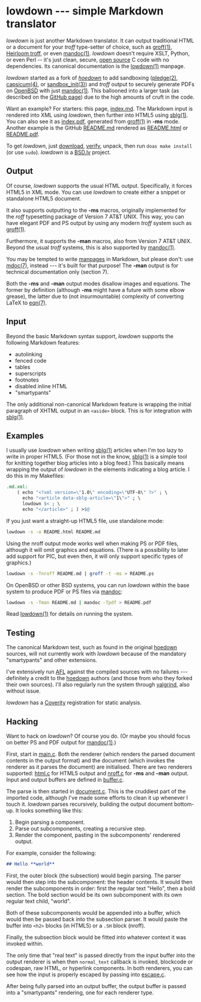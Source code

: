 # lowdown --- simple Markdown translator

*lowdown* is just another Markdown translator.  It can output
traditional HTML or a document for your *troff* type-setter of choice,
such as [groff(1)](https://www.gnu.org/s/groff/), [Heirloom
troff](http://heirloom.sourceforge.net/doctools.html), or even
[mandoc(1)](http://man.openbsd.org/mandoc).  *lowdown* doesn't require
XSLT, Python, or even Perl -- it's just clean, secure, [open
source](http://opensource.org/licenses/ISC) C code with no dependencies.
Its canonical documentation is the [lowdown(1)](lowdown.1.html) manpage.

*lowdown* started as a fork of
*[hoedown](https://github.com/hoedown/hoedown)* to add sandboxing
([pledge(2)](http://man.openbsd.org/pledge),
[capsicum(4)](https://www.freebsd.org/cgi/man.cgi?query=capsicum&sektion=4),
or
[sandbox\_init(3)](https://developer.apple.com/legacy/library/documentation/Darwin/Reference/ManPages/man3/sandbox_init.3.html))
and *troff* output to securely generate PDFs on
[OpenBSD](http://www.openbsd.org) with just
[mandoc(1)](http://man.openbsd.org/mandoc).  This ballooned into a
larger task (as described on the [GitHub
page](https://github.com/kristapsdz/lowdown)) due to the high amounts of
cruft in the code.

Want an example?  For starters: this page, [index.md](index.md).  The
Markdown input is rendered into XML using *lowdown*, then further into
HTML5 using [sblg(1)](https://kristaps.bsd.lv/sblg).  You can also see
it as [index.pdf](index.pdf), generated from
[groff(1)](https://www.gnu.org/s/groff/) in **-ms** mode.  Another
example is the GitHub [README.md](README.md) rendered as
[README.html](README.html) or [README.pdf](README.pdf).

To get *lowdown*, just [download](snapshots/lowdown.tar.gz),
[verify](snapshots/lowdown.tar.gz.sha512), unpack, then run `doas make
install` (or use `sudo`).  *lowdown* is a [BSD.lv](https://bsd.lv)
project.

## Output

Of course, *lowdown* supports the usual HTML output. Specifically, it
forces HTML5 in XML mode.  You can use *lowdown* to create either a
snippet or standalone HTML5 document.

It also supports outputting to the **-ms** macros, originally
implemented for the *roff* typesetting package of Version 7 AT&T UNIX.
This way, you can have elegant PDF and PS output by using any modern
*troff* system such as [groff(1)](https://www.gnu.org/s/groff).

Furthermore, it supports the **-man** macros, also from Version 7
AT&T UNIX.  Beyond the usual *troff* systems, this is also supported by
[mandoc(1)](http://mdocml.bsd.lv).

You may be tempted to write [manpages](http://man.openbsd.org) in
Markdown, but please don't: use [mdoc(7)](http://man.openbsd.org/mdoc),
instead --- it's built for that purpose!  The **-man** output is for
technical documentation only (section 7).

Both the **-ms** and **-man** output modes disallow images and
equations.  The former by definition (although **-ms** might have a
future with some elbow grease), the latter due to (not insurmountable)
complexity of converting LaTeX to [eqn(7)](http://man.openbsd.org/eqn).

## Input

Beyond the basic Markdown syntax support, *lowdown* supports the
following Markdown features:

- autolinking
- fenced code
- tables
- superscripts
- footnotes
- disabled inline HTML
- "smartypants"

The only additional non-canonical Markdown feature is wrapping the
initial paragraph of XHTML output in an `<aside>` block.  This is for
integration with [sblg(1)](https://kristaps.bsd.lv/sblg).

## Examples

I usually use *lowdown* when writing
[sblg(1)](https://kristaps.bsd.lv/sblg) articles when I'm too lazy to
write in proper HTML5.
(For those not in the know, [sblg(1)](https://kristaps.bsd.lv/sblg) is a
simple tool for knitting together blog articles into a blog feed.)
This basically means wrapping the output of *lowdown* in the elements
indicating a blog article.
I do this in my Makefiles:

```Makefile
.md.xml:
	( echo "<?xml version=\"1.0\" encoding=\"UTF-8\" ?>" ; \
	  echo "<article data-sblg-article=\"1\">" ; \
	  lowdown $< ; \
	  echo "</article>" ; ) >$@
```

If you just want a straight-up HTML5 file, use standalone mode:

```sh
lowdown -s -o README.html README.md
```

Using the nroff output mode works well when making PS or PDF files,
although it will omit graphics and equations.
(There is a possibility to later add support for PIC, but even then, it
will only support specific types of graphics.)

```sh
lowdown -s -Tnroff README.md | groff -t -ms > README.ps
```

On OpenBSD or other BSD systems, you can run *lowdown* within the base
system to produce PDF or PS files via [mandoc](http://mdocml.bsd.lv):

```sh
lowdown -s -Tman README.md | mandoc -Tpdf > README.pdf
```

Read [lowdown(1)](lowdown.1.html) for details on running the system.

## Testing

The canonical Markdown test, such as found in the original
[hoedown](https://github.com/hoedown/hoedown) sources, will not
currently work with *lowdown* because of the mandatory "smartypants" and
other extensions.

I've extensively run [AFL](http://lcamtuf.coredump.cx/afl/) against the
compiled sources with no failures --- definitely a credit to
the [hoedown](https://github.com/hoedown/hoedown) authors (and those
from who they forked their own sources).  I'll also regularly run the system
through [valgrind](http://valgrind.org/), also without issue.

*lowdown* has a [Coverity](https://scan.coverity.com/projects/lowdown)
registration for static analysis.

## Hacking

Want to hack on *lowdown*?  Of course you do.  (Or maybe you should
focus on better PS and PDF output for
[mandoc(1)](http://mdocml.bsd.lv).)

First, start in
[main.c](https://github.com/kristapsdz/lowdown/blob/master/main.c).
Both the renderer (which renders the parsed document contents in the
output format) and the document (which invokes the renderer as it parses
the document) are initialised.  There are two renderers supported:
[html.c](https://github.com/kristapsdz/lowdown/blob/master/html.c) for
HTML5 output and
[nroff.c](https://github.com/kristapsdz/lowdown/blob/master/nroff.c) for
**-ms** and **-man** output.
Input and output buffers are defined in
[buffer.c](https://github.com/kristapsdz/lowdown/blob/master/buffer.c).

The parse is then started in
[document.c](https://github.com/kristapsdz/lowdown/blob/master/document.c).
This is the cruddiest part of the imported code, although I've made some
efforts to clean it up whenever I touch it.  *lowdown* parses
recursively, building the output document bottom-up.  It looks something
like this:

1. Begin parsing a component.
2. Parse out subcomponents, creating a recursive step.
3. Render the component, pasting in the subcomponents' renderered output.

For example, consider the following:

```markdown
## Hello **world**
```

First, the outer block (the subsection) would begin parsing.  The parser
would then step into the subcomponent: the header contents.  It would
then render the subcomponents in order: first the regular text "Hello",
then a bold section.  The bold section would be its own subcomponent
with its own regular text child, "world".

Both of these subcomponents would be appended into a buffer, which would
then be passed back into the subsection parser.  It would paste the
buffer into `<h2>` blocks (in HTML5) or a `.SH` block (nroff).

Finally, the subsection block would be fitted into whatever context it
was invoked within.

The only time that "real text" is passed directly from the input buffer
into the output renderer is when then `normal_text` callback is invoked,
blockcode or codespan, raw HTML, or hyperlink components.  In both
renderers, you can see how the input is properly escaped by passing into
[escape.c](https://github.com/kristapsdz/lowdown/blob/master/escape.c).

After being fully parsed into an output buffer, the output buffer is
passed into a "smartypants" rendering, one for each renderer type.

